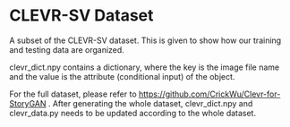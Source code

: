 # CLEVR-SV Dataset

A subset of the CLEVR-SV dataset. This is given to show how our training and testing data are organized. 

clevr_dict.npy contains a dictionary, where the key is the image file name and the value is the attribute (conditional input) of the object.

For the full dataset, please refer to https://github.com/CrickWu/Clevr-for-StoryGAN . After generating the whole dataset, clevr_dict.npy and clevr_data.py needs to be updated according to the whole dataset.
